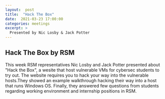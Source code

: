 ```yaml
---
layout:  post
title:  "Hack The Box"
date:  2021-03-23 17:00:00
categories: meetings
excerpt: > 
  Presented by Nic Losby & Jack Potter  
---
```




Hack The Box by RSM  
------------- 
This week RSM representatives Nic Losby and Jack Potter presented about "Hack the Box", a wesite that host vulnerable VMs for cybersec students to try out. 
The website requires you to hack your way into the vulnerable hosts.They showed an example walkthrough hacking their way into a host that runs Windows OS.
Finally, they answered few questions from students regarding working environment and internship positions in RSM. 
